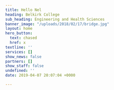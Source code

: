 ```yaml
---
title: Hello Nel
heading: Belkirk College
sub_heading: Engineering and Health Sciences
banner_image: "/uploads/2018/02/17/bridge.jpg"
layout: home
hero_button:
  text: chased
  href: x
textline: ''
services: []
show_news: false
partners: []
show_staff: false
undefined: ''
date: 2019-04-07 20:07:04 +0000

---
```

